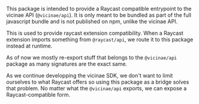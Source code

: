 This package is intended to provide a Raycast compatible entrypoint to the vicinae API (`@vicinae/api`).
It is only meant to be bundled as part of the full javascript bundle and is not published on npm, unlike the vicinae API.

This is used to provide raycast extension compatibility. When a Raycast extension imports something from `@raycast/api`, we route it
to this package instead at runtime.

As of now we mostly re-export stuff that belongs to the `@vicinae/api` package as many signatures are the exact same.

As we continue developping the vicinae SDK, we don't want to limit ourselves to what Raycast offers so using this package as a bridge
solves that problem. No matter what the `@vicinae/api` exports, we can expose a Raycast-compatible form.
